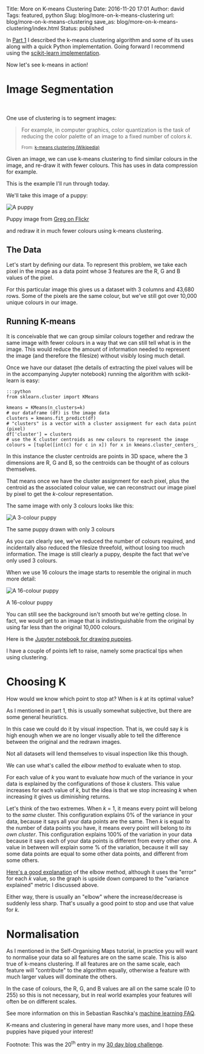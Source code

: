 Title: More on K-means Clustering
Date: 2016-11-20 17:01
Author: david
Tags: featured, python
Slug: blog/more-on-k-means-clustering
url: blog/more-on-k-means-clustering
save_as: blog/more-on-k-means-clustering/index.html
Status: published


In [Part 1](/blog/introduction-to-k-means-clustering/)
I described the k-means clustering algorithm and some of its uses along
with a quick Python implementation. Going forward I recommend using the
[scikit-learn implementation](http://scikit-learn.org/stable/modules/clustering.html#k-means).

Now let's see k-means in action!
 

# Image Segmentation
 

One use of clustering is to segment images:

> For example, in computer graphics, color quantization is the task of
> reducing the color palette of an image to a fixed number of colors
> *k*.
>
> <small>From: [k-means clustering (Wikipedia)](https://en.wikipedia.org/wiki/K-means_clustering#Vector_quantization)</small>

Given an image, we can use k-means clustering to find similar colours in
the image, and re-draw it with fewer colours. This has uses in data
compression for example.

This is the example I'll run through today.

We'll take this image of a puppy:

![A puppy]({static}/images/more-on-k-means-clustering/puppy.jpg)

Puppy image from [Greg on Flickr](https://www.flickr.com/photos/gregcullen/250779651/in/photolist-oaj46-cTecd9-sHsHk-5WP7e-9jLY1e-dMrkp4-oak27-8LgQUd-72uozM-9N6oDE-4VoQq-fGnMUG-fkMAUo-hSg7Vm-9xukWa-7K3S2B-fz3KAH-aWe43R-HhRcz-4SZHdM-3d8eAm-Gh4ip-c3LHsG-y6YdK-e4Qn6h-y6U3M-48xfrF-qaZttJ-8MuTV2-aDsi2E-db1Ujw-oxFiuK-y6Ynf-oBGkqj-bVUar-5ft6bn-mwDdV-4BeWnC-itR65i-8d1bVK-5CSiqu-fNwmya-7kTing-7oySVC-boenVS-bBvADe-5fmmvh-4j3Q9U-53pHvi-4qFWve)


and redraw it in much fewer colours using k-means clustering.

## The Data

Let's start by defining our data. To represent this problem, we take
each pixel in the image as a data point whose 3 features are the R, G
and B values of the pixel.

For this particular image this gives us a dataset with 3 columns and
43,680 rows. Some of the pixels are the same colour, but we've still got
over 10,000 unique colours in our image.

## Running K-means

It is conceivable that we can group similar colours together and redraw
the same image with fewer colours in a way that we can still tell what
is in the image. This would reduce the amount of information needed to
represent the image (and therefore the filesize) without visibly losing
much detail.

Once we have our dataset (the details of extracting the pixel values
will be in the accompanying Jupyter notebook) running the algorithm with
scikit-learn is easy:

    :::python
    from sklearn.cluster import KMeans

    kmeans = KMeans(n_clusters=k)
    # our dataframe (df) is the image data
    clusters = kmeans.fit_predict(df)
    # "clusters" is a vector with a cluster assignment for each data point (pixel)
    df['cluster'] = clusters
    # use the K cluster centroids as new colours to represent the image
    colours = [tuple([int(c) for c in x]) for x in kmeans.cluster_centers_]

In this instance the cluster centroids are points in 3D space, where the
3 dimensions are R, G and B, so the centroids can be thought of as
colours themselves.

That means once we have the cluster assignment for each pixel, plus the
centroid as the associated colour value, we can reconstruct our image
pixel by pixel to get the $k$-colour representation.

The same image with only 3 colours looks like this:

![A 3-colour puppy]({static}/images/more-on-k-means-clustering/puppy_3.jpg)

The same puppy drawn with only 3 colours

As you can clearly see, we've reduced the number of colours required,
and incidentally also reduced the filesize threefold, without losing too
much information. The image is still clearly a puppy, despite the fact
that we've only used 3 colours.

When we use 16 colours the image starts to resemble the original in much
more detail:

![A 16-colour puppy]({static}/images/more-on-k-means-clustering/puppy_16.jpg)

A 16-colour puppy 

You can still see the background isn't smooth but we're getting close.
In fact, we would get to an image that is indistinguishable from the
original by using far less than the original 10,000 colours.


Here is the [Jupyter notebook for drawing puppies](https://github.com/davidasboth/blog-notebooks/blob/master/k-means/Image%20Clustering%20with%20scikit-learn.ipynb).

I have a couple of points left to raise, namely some practical tips when
using clustering.

# Choosing K

How would we know which point to stop at? When is $k$ at its optimal
value?

As I mentioned in part 1, this is usually somewhat subjective, but there
are some general heuristics.

In this case we could do it by visual inspection. That is, we could say
$k$ is high enough when we are no longer visually able to tell the
difference between the original and the redrawn images.

Not all datasets will lend themselves to visual inspection like this
though.

We can use what's called the *elbow method* to evaluate when to stop.

For each value of $k$ you want to evaluate how much of the variance in
your data is explained by the configurations of those $k$ clusters.
This value increases for each value of $k$, but the idea is that we
stop increasing $k$ when increasing it gives us diminishing returns.

Let's think of the two extremes. When $k$ = 1, it means every point
will belong to the *same* cluster. This configuration explains 0% of the
variance in your data, because it says all your data points are the
same. Then $k$ is equal to the number of data points you have, it
means every point will belong to *its own cluster*. This configuration
explains 100% of the variation in your data because it says each of your
data points is different from every other one. A value in between will
explain some % of the variation, because it will say some data points
are equal to some other data points, and different from some others.

[Here's a good explanation](https://bl.ocks.org/rpgove/0060ff3b656618e9136b) of the
elbow method, although it uses the "error" for each $k$ value, so the
graph is upside down compared to the "variance explained" metric I
discussed above.

Either way, there is usually an "elbow" where the increase/decrease is
suddenly less sharp. That's usually a good point to stop and use that
value for $k$.

# Normalisation

As I mentioned in the Self-Organising Maps tutorial, in practice you
will want to normalise your data so all features are on the same scale.
This is also true of k-means clustering. If all features are on the same
scale, each feature will "contribute" to the algorithm equally,
otherwise a feature with much larger values will dominate the others.

In the case of colours, the R, G, and B values are all on the same scale
(0 to 255) so this is not necessary, but in real world examples your
features will often be on different scales.

See more information on this in Sebastian Raschka's [machine learning FAQ](http://sebastianraschka.com/faq/docs/when-to-standardize.html).

K-means and clustering in general have many more uses, and I hope these
puppies have piqued your interest!

Footnote: This was the 20<sup>th</sup> entry in my [30 day blog challenge](/blog/30-posts-in-30-days/).
